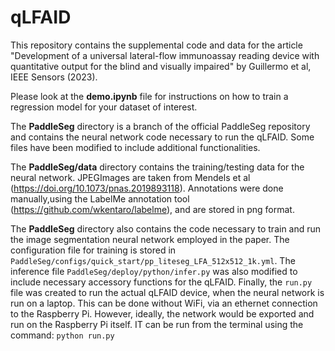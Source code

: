 # qLFAID

This repository contains the supplemental code and data for the article "Development of a universal lateral-flow immunoassay reading device with quantitative output for the blind and visually impaired" by Guillermo et al, IEEE Sensors (2023).

Please look at the **demo.ipynb** file for instructions on how to train a regression model for your dataset of interest.

The **PaddleSeg** directory is a branch of the official PaddleSeg repository and contains the neural network code necessary to run the qLFAID. Some files have been modified to include additional functionalities.

The **PaddleSeg/data** directory contains the training/testing data for the neural network. JPEGImages are taken from Mendels et al (https://doi.org/10.1073/pnas.2019893118). Annotations were done manually,using the LabelMe annotation tool (https://github.com/wkentaro/labelme), and are stored in png format.

The **PaddleSeg** directory also contains the code necessary to train and run the image segmentation neural network employed in the paper. The configuration file for training is stored in `PaddleSeg/configs/quick_start/pp_liteseg_LFA_512x512_1k.yml`. The inference file `PaddleSeg/deploy/python/infer.py` was also modified to include necessary accessory functions for the qLFAID. Finally, the `run.py` file was created to run the actual qLFAID device, when the neural network is run on a laptop. This can be done without WiFi, via an ethernet connection to the Raspberry Pi. However, ideally, the network would be exported and run on the Raspberry Pi itself. IT can be run from the terminal using the command: `python run.py`